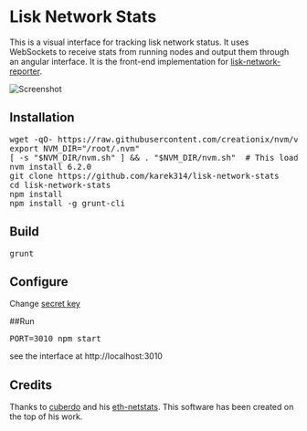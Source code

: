 Lisk Network Stats
============
This is a visual interface for tracking lisk network status. It uses WebSockets to receive stats from running nodes and output them through an angular interface. It is the front-end implementation for [lisk-network-reporter](https://github.com/karek314/lisk-network-reporter).

![Screenshot](https://raw.githubusercontent.com/karek314/lisk-network-stats/master/lisk-network-stats-screenshot.png)


## Installation
<pre>
wget -qO- https://raw.githubusercontent.com/creationix/nvm/v0.32.1/install.sh | bash
export NVM_DIR="/root/.nvm"
[ -s "$NVM_DIR/nvm.sh" ] && . "$NVM_DIR/nvm.sh"  # This loads nvm
nvm install 6.2.0
git clone https://github.com/karek314/lisk-network-stats
cd lisk-network-stats
npm install
npm install -g grunt-cli
</pre>

## Build
<pre>
grunt
</pre>

## Configure
Change [secret key](https://github.com/karek314/lisk-network-stats/blob/ebe44d877eada5494fb0ad0cf594a33080a46599/app.js#L7)

##Run
<pre>
PORT=3010 npm start
</pre>

see the interface at http://localhost:3010

## Credits
Thanks to [cuberdo](https://github.com/cubedro/) and his [eth-netstats](https://github.com/cubedro/eth-netstats). This software has been created on the top of his work.

